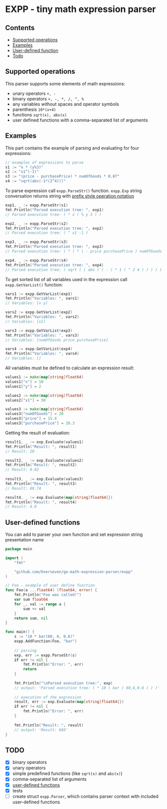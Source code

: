# EXPP - tiny math expression parser

## Contents
- [Supported operations](#supported-operations)
- [Examples](#examples)
- [User-defined function](#user-defined-functions)
- [Todo](#todo)

## Supported operations
This parser supports some elements of math expressions:
- unary operators `+, -`
- binary operators `+, -, *, /, ^, %`
- any variables without spaces and operator symbols
- parenthesis `10*(x+4)`
- functions `sqrt(x), abs(x)`
- user defined functions with a comma-separated list of arguments
 
## Examples
This part contains the example of parsing and evaluating for four expressions:
```go
// examples of expressions to parse
s1 := "x * (y%3)"
s2 := "x1^(-1)"
s3 := "(price - purchasePrice) * numOfGoods * 0.87"
s4 := "sqrt(abs(-1*(2^4)))"
```

To parse expression call `expp.ParseStr()` function. `expp.Exp` string conversation returns string with [prefix style operation notation](http://www.cs.man.ac.uk/~pjj/cs212/fix.html) 
```go
exp1, _ := expp.ParseStr(s1)
fmt.Println("Parsed execution tree: ", exp1)
// Parsed execution tree: ( * x ( % y 3 ) )

exp2, _ := expp.ParseStr(s2)
fmt.Println("Parsed execution tree: ", exp2)
// Parsed execution tree: ( ^ x1 -1 )

exp3, _ := expp.ParseStr(s3)
fmt.Println("Parsed execution tree: ", exp3)
// Parsed execution tree: ( * ( * ( - price purchasePrice ) numOfGoods ) 0.87 )

exp4, _ := expp.ParseStr(s4)
fmt.Println("Parsed execution tree: ", exp4)
// Parsed execution tree: ( sqrt ( ( abs ( ( - ( * 1 ( ^ 2 4 ) ) ) ) ) ) )
```

To get sorted list of all variables used in the expression call ``expp.GetVarList()`` function:
```go
vars1 := expp.GetVarList(exp1)
fmt.Println("Variables: ", vars1)
// Variables: [x y]

vars2 := expp.GetVarList(exp2)
fmt.Println("Variables: ", vars2)
// Variables: [x1]

vars3 := expp.GetVarList(exp3)
fmt.Println("Variables: ", vars3)
// Variables: [numOfGoods price purchasePrice]

vars4 := expp.GetVarList(exp4)
fmt.Println("Variables: ", vars4)
// Variables: []
```
All variables must be defined to calculate an expression result:
```go
values1 := make(map[string]float64)
values1["x"] = 10
values1["y"] = 2

values2 := make(map[string]float64)
values2["x1"] = 50

values3 := make(map[string]float64)
values3["numOfGoods"] = 20
values3["price"] = 15.4
values3["purchasePrice"] = 10.3
``` 
Getting the result of evaluation:
```go
result1, _ := exp.Evaluate(values1)
fmt.Println("Result: ", result1)
// Result: 20

result2, _ := exp.Evaluate(values2)
fmt.Println("Result: ", result2)
// Result: 0.02
 
result3, _ := exp.Evaluate(values3)
fmt.Println("Result: ", result3)
// Result: 88.74

result4, _ := exp.Evaluate(map[string]float64{})
fmt.Println("Result: ", result4)
// Result: 4.0
```

## User-defined functions
You can add to parser your own function and set expression string presentation name
```go
package main

import (
	"fmt"

	"github.com/Overseven/go-math-expression-parser/expp"
)

// Foo - example of user define function
func Foo(a ...float64) (float64, error) {
	fmt.Println("Foo was called!")
	var sum float64
	for _, val := range a {
		sum += val
	}
	return sum, nil
}

func main() {
    s := "10 * bar(60, 6, 0.6)"
    expp.AddFunction(Foo, "bar")
    
    // parsing
    exp, err := expp.ParseStr(s)
    if err != nil {
        fmt.Println("Error: ", err)
        return
    }
    
    fmt.Println("\nParsed execution tree:", exp)
    // output: 'Parsed execution tree: ( * 10 ( bar ( 60,6,0.6 ) ) )'
    
    // execution of the expression
    result, err := exp.Evaluate(map[string]float64{})
    if err != nil {
        fmt.Println("Error: ", err)
    }
    
    fmt.Println("Result: ", result)
    // output: 'Result: 666' 
}
```
## TODO
- [x] binary operators 
- [x] unary operators
- [x] simple predefined functions (like `sqrt(x)` and `abs(x)`)
- [x] comma-separated list of arguments
- [x] [user-defined functions](#user-defined-functions)
- [x] tests
- [ ] create struct `expp.Parser`, which contains parser context with included user-defined functions  
